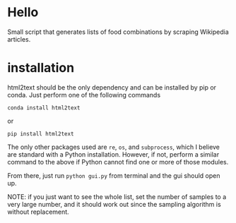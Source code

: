 # Hello
Small script that generates lists of food combinations by scraping Wikipedia articles. 

# installation
html2text should be the only dependency and can be installed by pip or conda. Just perform one of the following commands
```
conda install html2text
```
or
```
pip install html2text
```
The only other packages used are ```re```, ```os```, and ```subprocess```, which I believe are standard with a Python installation. 
However, if not, perform a similar command to the above if Python cannot find one or more of those modules.

From there, just run ```python gui.py``` from terminal and the gui should open up. 

NOTE: if you just want to see the whole list, set the number of samples to a very large number, and it should work out since the sampling algorithm is without replacement. 

